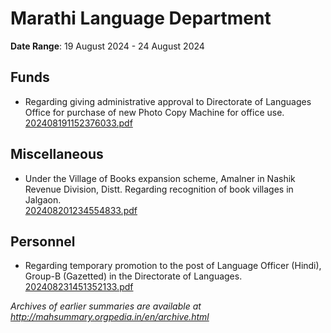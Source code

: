 # Marathi Language Department

**Date Range**: 19 August 2024 - 24 August 2024


## Funds
- Regarding giving administrative approval to Directorate of Languages Office for purchase of new Photo Copy Machine for office use.\
  [202408191152376033.pdf](https://gr.maharashtra.gov.in/Site/Upload/Government%20Resolutions/English/202408191152376033.pdf)

## Miscellaneous
- Under the Village of Books expansion scheme, Amalner in Nashik Revenue Division, Distt. Regarding recognition of book villages in Jalgaon.\
  [202408201234554833.pdf](https://gr.maharashtra.gov.in/Site/Upload/Government%20Resolutions/English/202408201234554833.pdf)

## Personnel
- Regarding temporary promotion to the post of Language Officer (Hindi), Group-B (Gazetted) in the Directorate of Languages.\
  [202408231451352133.pdf](https://gr.maharashtra.gov.in/Site/Upload/Government%20Resolutions/English/202408231451352133.pdf)


*Archives of earlier summaries are available at http://mahsummary.orgpedia.in/en/archive.html*